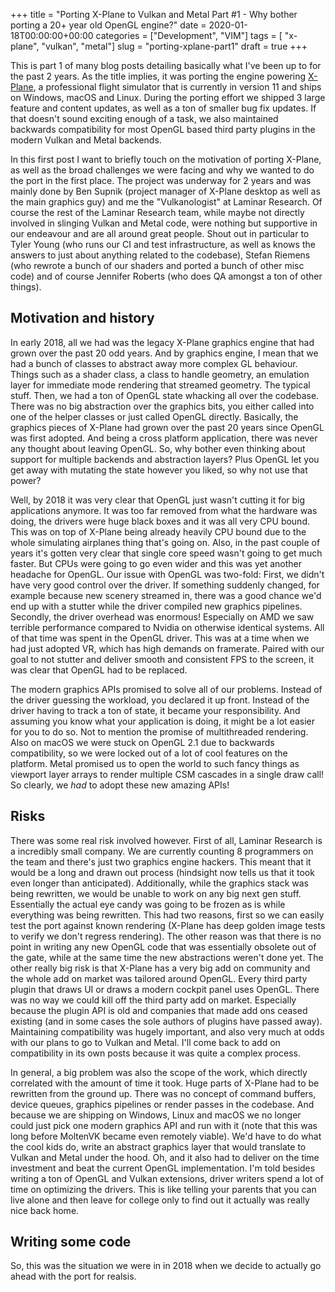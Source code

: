 +++
title = "Porting X-Plane to Vulkan and Metal Part #1 - Why bother porting a 20+ year old OpenGL engine?"
date = 2020-01-18T00:00:00+00:00
categories = ["Development", "VIM"]
tags = [ "x-plane", "vulkan", "metal"]
slug = "porting-xplane-part1"
draft = true
+++

This is part 1 of many blog posts detailing basically what I've been up to for the past 2 years. As the title implies, it was porting the engine powering [X-Plane](https://x-plane.com), a professional flight simulator that is currently in version 11 and ships on Windows, macOS and Linux. During the porting effort we shipped 3 large feature and content updates, as well as a ton of smaller bug fix updates. If that doesn't sound exciting enough of a task, we also maintained backwards compatibility for most OpenGL based third party plugins in the modern Vulkan and Metal backends.

In this first post I want to briefly touch on the motivation of porting X-Plane, as well as the broad challenges we were facing and why we wanted to do the port in the first place. The project was underway for 2 years and was mainly done by Ben Supnik (project manager of X-Plane desktop as well as the main graphics guy) and me the "Vulkanologist" at Laminar Research. Of course the rest of the Laminar Research team, while maybe not directly involved in slinging Vulkan and Metal code, were nothing but supportive in our endeavour and are all around great people. Shout out in particular to Tyler Young (who runs our CI and test infrastructure, as well as knows the answers to just about anything related to the codebase), Stefan Riemens (who rewrote a bunch of our shaders and ported a bunch of other misc code) and of course Jennifer Roberts (who does QA amongst a ton of other things).

## Motivation and history

In early 2018, all we had was the legacy X-Plane graphics engine that had grown over the past 20 odd years. And by graphics engine, I mean that we had a bunch of classes to abstract away more complex GL behaviour. Things such as a shader class, a class to handle geometry, an emulation layer for immediate mode rendering that streamed geometry. The typical stuff. Then, we had a ton of OpenGL state whacking all over the codebase. There was no big abstraction over the graphics bits, you either called into one of the helper classes or just called OpenGL directly. Basically, the graphics pieces of X-Plane had grown over the past 20 years since OpenGL was first adopted. And being a cross platform application, there was never any thought about leaving OpenGL. So, why bother even thinking about support for multiple backends and abstraction layers? Plus OpenGL let you get away with mutating the state however you liked, so why not use that power?

Well, by 2018 it was very clear that OpenGL just wasn't cutting it for big applications anymore. It was too far removed from what the hardware was doing, the drivers were huge black boxes and it was all very CPU bound. This was on top of X-Plane being already heavily CPU bound due to the whole simulating airplanes thing that's going on. Also, in the past couple of years it's gotten very clear that single core speed wasn't going to get much faster. But CPUs were going to go even wider and this was yet another headache for OpenGL. Our issue with OpenGL was two-fold: First, we didn't have very good control over the driver. If something suddenly changed, for example because new scenery streamed in, there was a good chance we'd end up with a stutter while the driver compiled new graphics pipelines. Secondly, the driver overhead was enormous! Especially on AMD we saw terrible performance compared to Nvidia on otherwise identical systems. All of that time was spent in the OpenGL driver. This was at a time when we had just adopted VR, which has high demands on framerate. Paired with our goal to not stutter and deliver smooth and consistent FPS to the screen, it was clear that OpenGL had to be replaced.

The modern graphics APIs promised to solve all of our problems. Instead of the driver guessing the workload, you declared it up front. Instead of the driver having to track a ton of state, it became your responsibility. And assuming you know what your application is doing, it might be a lot easier for you to do so. Not to mention the promise of multithreaded rendering. Also on macOS we were stuck on OpenGL 2.1 due to backwards compatibility, so we were locked out of a lot of cool features on the platform. Metal promised us to open the world to such fancy things as viewport layer arrays to render multiple CSM cascades in a single draw call! So clearly, we _had_ to adopt these new amazing APIs!

## Risks

There was some real risk involved however. First of all, Laminar Research is a incredibly small company. We are currently counting 8 programmers on the team and there's just two graphics engine hackers. This meant that it would be a long and drawn out process (hindsight now tells us that it took even longer than anticipated). Additionally, while the graphics stack was being rewritten, we would be unable to work on any big next gen stuff. Essentially the actual eye candy was going to be frozen as is while everything was being rewritten. This had two reasons, first so we can easily test the port against known rendering (X-Plane has deep golden image tests to verify we don't regress rendering). The other reason was that there is no point in writing any new OpenGL code that was essentially obsolete out of the gate, while at the same time the new abstractions weren't done yet. The other really big risk is that X-Plane has a very big add on community and the whole add on market was tailored around OpenGL. Every third party plugin that draws UI or draws a modern cockpit panel uses OpenGL. There was no way we could kill off the third party add on market. Especially because the plugin API is old and companies that made add ons ceased existing (and in some cases the sole authors of plugins have passed away). Maintaining compatibility was hugely important, and also very much at odds with our plans to go to Vulkan and Metal. I'll come back to add on compatibility in its own posts because it was quite a complex process.

In general, a big problem was also the scope of the work, which directly correlated with the amount of time it took. Huge parts of X-Plane had to be rewritten from the ground up. There was no concept of command buffers, device queues, graphics pipelines or render passes in the codebase. And because we are shipping on Windows, Linux and macOS we no longer could just pick one modern graphics API and run with it (note that this was long before MoltenVK became even remotely viable). We'd have to do what the cool kids do, write an abstract graphics layer that would translate to Vulkan and Metal under the hood. Oh, and it also had to deliver on the time investment and beat the current OpenGL implementation. I'm told besides writing a ton of OpenGL and Vulkan extensions, driver writers spend a lot of time on optimizing the drivers. This is like telling your parents that you can live alone and then leave for college only to find out it actually was really nice back home.

## Writing some code

So, this was the situation we were in in 2018 when we decide to actually go ahead with the port for realsis.